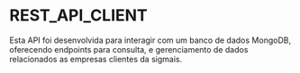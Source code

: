 # REST_API_CLIENT
Esta API foi desenvolvida para interagir com um banco de dados MongoDB, oferecendo endpoints para consulta, e gerenciamento de dados relacionados as empresas clientes da sigmais.
